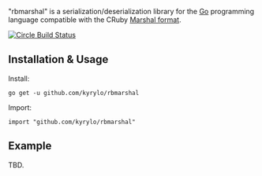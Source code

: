 "rbmarshal" is a serialization/deserialization library for the [Go][go]
programming language compatible with the CRuby [Marshal format][marshal].

[![Circle Build Status](https://circleci.com/gh/kyrylo/rbmarshal.svg?style=shield)](https://circleci.com/gh/kyrylo/rbmarshal)

Installation & Usage
--------------------

Install:

```
go get -u github.com/kyrylo/rbmarshal
```

Import:

```
import "github.com/kyrylo/rbmarshal"
```

Example
-------

TBD.

[go]: https://golang.org
[marshal]: https://github.com/ruby/ruby/blob/master/doc/marshal.rdoc
